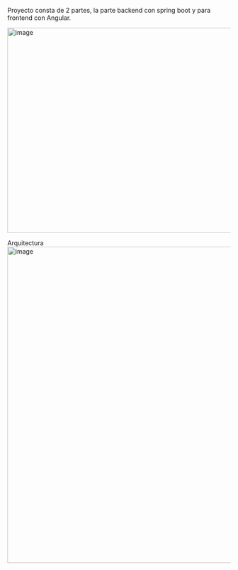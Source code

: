 Proyecto consta de 2 partes, la parte backend con spring boot y para frontend con Angular.

<img width="1105" height="462" alt="image" src="https://github.com/user-attachments/assets/5cb1e206-24ca-4c6f-a898-68b91cb42af5" />



Arquitectura
<img width="1214" height="712" alt="image" src="https://github.com/user-attachments/assets/056cb099-a48f-457d-a705-664bd54a0161" />




